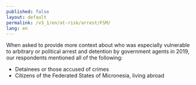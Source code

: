 ```yaml
---
published: false
layout: default
permalink: /v3_1/en/at-risk/arrest/FSM/
lang: en
---
```

When asked to provide more context about who was especially vulnerable to arbitrary or political arrest and detention by government agents in 2019, our respondents mentioned all of the following:  

- Detainees or those accused of crimes 
- Citizens of the Federated States of Micronesia, living abroad


